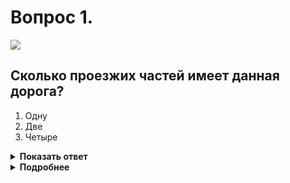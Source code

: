 # Вопрос 1.

![](https://s.drom.ru/i24227/pdd/tickets/2016/1542608303.jpg)

## Сколько проезжих частей имеет данная дорога?

1. Одну
2. Две
3. Четыре

<details>
<summary><b>Показать ответ</b></summary>
Правильный ответ: 1
</details>
<details>
<summary><b>Подробнее</b></summary>
Данная горизонтальная разметка 1.3 не делит дорогу на проезжие части. Поэтому в изображенной ситуации дорога имеет четыре полосы движения и одну проезжую часть.
(Пункт 1.2 ПДД термин «Разделительная полоса»)
</details>